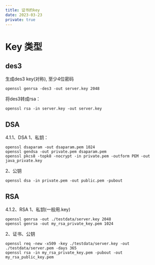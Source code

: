 ```yaml
---
title: 证书的key
date: 2023-03-23
private: true
---
```

# Key 类型
## des3
生成des3 key(对称), 至少4位密码

    openssl genrsa -des3 -out server.key 2048

将des3转成rsa：

    openssl rsa -in server.key -out server.key

## DSA
4.1.1、DSA
1、私钥：

	openssl dsaparam -out dsaparam.pem 1024
	openssl gendsa -out private.pem dsaparam.pem
	openssl pkcs8 -topk8 -nocrypt -in private.pem -outform PEM -out java_private.key

2、公钥

	openssl dsa -in private.pem -out public.pem -pubout

## RSA
4.1.2、RSA
1、私钥(一般用.key)

    openssl genrsa -out ./testdata/server.key 2048
	openssl genrsa -out my_rsa_private_key.pem 1024


2、证书、公钥

    openssl req -new -x509 -key ./testdata/server.key -out ./testdata/server.pem -days 365
	openssl rsa -in my_rsa_private_key.pem -pubout -out my_rsa_public_key.pem